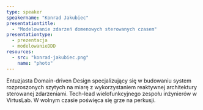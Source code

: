 ```yaml
---
type: speaker
speakername: "Konrad Jakubiec"
presentationtitle:
  - "Modelowanie zdarzeń domenowych sterowanych czasem"
presentationtype: 
  - prezentacja
  - modelowanieDDD
resources:
  - src: "konrad-jakubiec.png"
    name: "photo"
---
```

Entuzjasta Domain-driven Design specjalizujący się w budowaniu system rozproszonych szytych na miarę z wykorzystaniem reaktywnej architektury sterowanej zdarzeniami. Tech-lead wielofunkcyjnego zespołu inżynierów w VirtusLab. W wolnym czasie poświęca się grze na perkusji.
